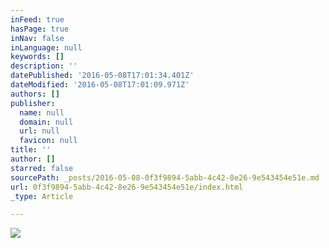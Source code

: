 ```yaml
---
inFeed: true
hasPage: true
inNav: false
inLanguage: null
keywords: []
description: ''
datePublished: '2016-05-08T17:01:34.401Z'
dateModified: '2016-05-08T17:01:09.971Z'
authors: []
publisher:
  name: null
  domain: null
  url: null
  favicon: null
title: ''
author: []
starred: false
sourcePath: _posts/2016-05-08-0f3f9894-5abb-4c42-8e26-9e543454e51e.md
url: 0f3f9894-5abb-4c42-8e26-9e543454e51e/index.html
_type: Article

---
```

![](https://the-grid-user-content.s3-us-west-2.amazonaws.com/f3f4f8db-b2dd-4b39-a732-ada2018b272c.jpg)